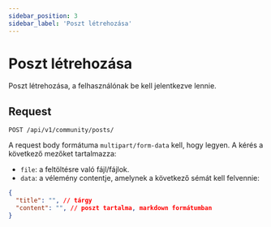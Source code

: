 ```yaml
---
sidebar_position: 3
sidebar_label: 'Poszt létrehozása'
---
```


# Poszt létrehozása

Poszt létrehozása, a felhasználónak be kell jelentkezve lennie.

## Request
`POST /api/v1/community/posts/`

A request body formátuma `multipart/form-data` kell, hogy legyen. A kérés a következő mezőket tartalmazza:

- `file`: a feltöltésre való fájl/fájlok.
- `data`: a vélemény contentje, amelynek a következő sémát kell felvennie:

```json
{
  "title": "", // tárgy
  "content": "", // poszt tartalma, markdown formátumban
}
``` 